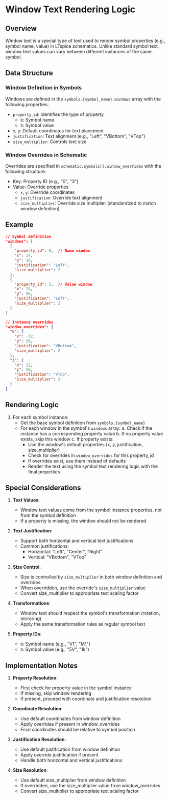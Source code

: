 # Window Text Rendering Logic

## Overview
Window text is a special type of text used to render symbol properties (e.g., symbol name, value) in LTspice schematics. Unlike standard symbol text, window text values can vary between different instances of the same symbol.

## Data Structure

### Window Definition in Symbols
Windows are defined in the `symbols.{symbol_name}.windows` array with the following properties:
- `property_id`: Identifies the type of property
  - `0`: Symbol name
  - `3`: Symbol value
- `x`, `y`: Default coordinates for text placement
- `justification`: Text alignment (e.g., "Left", "VBottom", "VTop")
- `size_multiplier`: Controls text size

### Window Overrides in Schematic
Overrides are specified in `schematic.symbols[].window_overrides` with the following structure:
- Key: Property ID (e.g., "0", "3")
- Value: Override properties
  - `x`, `y`: Override coordinates
  - `justification`: Override text alignment
  - `size_multiplier`: Override size multiplier (standardized to match window definition)

## Example
```json
// Symbol definition
"windows": [
  {
    "property_id": 0,  // Name window
    "x": 24,
    "y": 16,
    "justification": "Left",
    "size_multiplier": 2
  },
  {
    "property_id": 3,  // Value window
    "x": 24,
    "y": 96,
    "justification": "Left",
    "size_multiplier": 2
  }
]

// Instance overrides
"window_overrides": {
  "0": {
    "x": -32,
    "y": 56,
    "justification": "VBottom",
    "size_multiplier": 2
  },
  "3": {
    "x": 32,
    "y": 56,
    "justification": "VTop",
    "size_multiplier": 2
  }
}
```

## Rendering Logic

1. For each symbol instance:
   - Get the base symbol definition from `symbols.{symbol_name}`
   - For each window in the symbol's `windows` array:
     a. Check if the instance has a corresponding property value
     b. If no property value exists, skip this window
     c. If property exists:
        - Use the window's default properties (x, y, justification, size_multiplier)
        - Check for overrides in `window_overrides` for this property_id
        - If overrides exist, use them instead of defaults
        - Render the text using the symbol text rendering logic with the final properties

## Special Considerations

1. **Text Values**:
   - Window text values come from the symbol instance properties, not from the symbol definition
   - If a property is missing, the window should not be rendered

2. **Text Justification**:
   - Support both horizontal and vertical text justifications
   - Common justifications:
     - Horizontal: "Left", "Center", "Right"
     - Vertical: "VBottom", "VTop"

3. **Size Control**:
   - Size is controlled by `size_multiplier` in both window definition and overrides
   - When overridden, use the override's `size_multiplier` value
   - Convert size_multiplier to appropriate text scaling factor

4. **Transformations**:
   - Window text should respect the symbol's transformation (rotation, mirroring)
   - Apply the same transformation rules as regular symbol text

5. **Property IDs**:
   - `0`: Symbol name (e.g., "V1", "M1")
   - `3`: Symbol value (e.g., "5V", "1k")

## Implementation Notes

1. **Property Resolution**:
   - First check for property value in the symbol instance
   - If missing, skip window rendering
   - If present, proceed with coordinate and justification resolution

2. **Coordinate Resolution**:
   - Use default coordinates from window definition
   - Apply overrides if present in window_overrides
   - Final coordinates should be relative to symbol position

3. **Justification Resolution**:
   - Use default justification from window definition
   - Apply override justification if present
   - Handle both horizontal and vertical justifications

4. **Size Resolution**:
   - Use default size_multiplier from window definition
   - If overridden, use the size_multiplier value from window_overrides
   - Convert size_multiplier to appropriate text scaling factor 